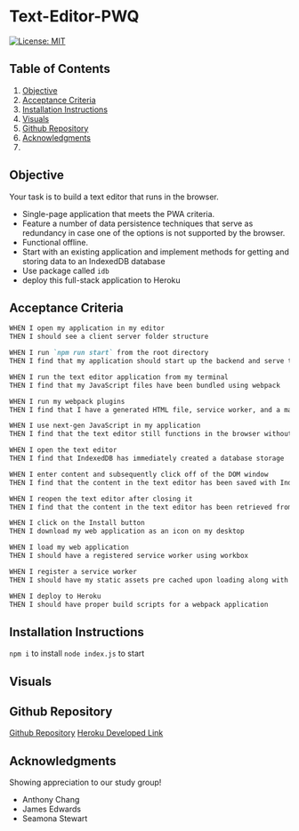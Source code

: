 # Text-Editor-PWQ
[![License: MIT](https://img.shields.io/badge/License-MIT-yellow.svg)](https://opensource.org/licenses/MIT) 

## Table of Contents
1. [Objective](#objective)
2. [Acceptance Criteria](#acceptance-criteria)
3. [Installation Instructions](#installation-instructions)
4. [Visuals](#visuals)
5. [Github Repository](#github-repository)
6. [Acknowledgments](#acknowledgments)
7. 
## Objective

Your task is to build a text editor that runs in the browser.

- Single-page application that meets the PWA criteria.
- Feature a number of data persistence techniques that serve as redundancy in case one of the options is not supported by the browser.
- Functional offline.
- Start with an existing application and implement methods for getting and storing data to an IndexedDB database
- Use package called `idb`
- deploy this full-stack application to Heroku

## Acceptance Criteria

```md
WHEN I open my application in my editor
THEN I should see a client server folder structure

WHEN I run `npm run start` from the root directory
THEN I find that my application should start up the backend and serve the client

WHEN I run the text editor application from my terminal
THEN I find that my JavaScript files have been bundled using webpack

WHEN I run my webpack plugins
THEN I find that I have a generated HTML file, service worker, and a manifest file

WHEN I use next-gen JavaScript in my application
THEN I find that the text editor still functions in the browser without errors

WHEN I open the text editor
THEN I find that IndexedDB has immediately created a database storage

WHEN I enter content and subsequently click off of the DOM window
THEN I find that the content in the text editor has been saved with IndexedDB

WHEN I reopen the text editor after closing it
THEN I find that the content in the text editor has been retrieved from our IndexedDB

WHEN I click on the Install button
THEN I download my web application as an icon on my desktop

WHEN I load my web application
THEN I should have a registered service worker using workbox

WHEN I register a service worker
THEN I should have my static assets pre cached upon loading along with subsequent pages and static assets

WHEN I deploy to Heroku
THEN I should have proper build scripts for a webpack application
```

## Installation Instructions
`npm i` to install
`node index.js` to start 

## Visuals

## Github Repository 
[Github Repository](https://github.com/choilina16/Text-Editor-PWQ)
[Heroku Developed Link](https://gentle-fortress-70039.herokuapp.com/)

## Acknowledgments 
Showing appreciation to our study group! 
* Anthony Chang
* James Edwards
* Seamona Stewart
